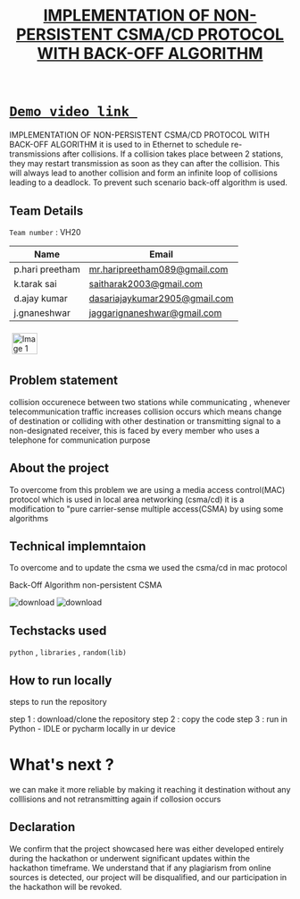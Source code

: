 <h1 align="center" style="border-bottom: none">
    <b>
        <a href="https://www.google.com"> IMPLEMENTATION OF NON-PERSISTENT CSMA/CD PROTOCOL WITH BACK-OFF ALGORITHM </a><br>
    </b>
   <br>
</h1>

#  [`Demo video link `](https://drive.google.com/file/d/16WSrjgoKdTrWm2cS3RMyrksaH-GwuX6S/view?usp=drivesdk)  
IMPLEMENTATION OF NON-PERSISTENT CSMA/CD PROTOCOL WITH BACK-OFF ALGORITHM it is used to in Ethernet to schedule re-transmissions after collisions. If a collision takes place between 2 stations, they may restart transmission as soon as they can after the collision. This will always lead to another collision and form an infinite loop of collisions leading to a deadlock. To prevent such scenario back-off algorithm is used.
## Team Details
`Team number` :  VH20

| Name    | Email           |
|---------|-----------------|
p.hari preetham|	mr.haripreetham089@gmail.com
k.tarak sai	|saitharak2003@gmail.com
d.ajay kumar|	dasariajaykumar2905@gmail.com
j.gnaneshwar|	jaggarignaneshwar@gmail.com

<div style="display: flex; flex-wrap: wrap;">
    <img src="https://media.geeksforgeeks.org/wp-content/uploads/qw-1.png"alt="Image 1"style="width: 30%; margin: 5px;">
</div>

## Problem statement 
collision occurenece between two stations while communicating , whenever telecommunication traffic increases collision occurs which means change of destination or colliding with other destination or transmitting signal to a non-designated receiver, this is faced by every member who uses a telephone for communication purpose
## About the project
To overcome from this problem we are using a media access control(MAC) protocol which is used in local area networking (csma/cd) it is a modification to "pure carrier-sense multiple access(CSMA) by using some algorithms

## Technical implemntaion 
To overcome and to update the csma we used the csma/cd in mac protocol

Back-Off Algorithm
non-persistent CSMA

![download](https://github.com/munna-20/Vashisht-hackathon-template/assets/126803811/0a9e302d-58d0-4a63-94f1-ccf7fbb107db)
![download](https://github.com/munna-20/Vashisht-hackathon-template/assets/126803811/3ae0eda7-fec7-48f4-827b-48b68aa4b087)

## Techstacks used 
`python` , `libraries` , `random(lib)` 

## How to run locally 
steps to run the repository

step 1 : download/clone the repository
step 2 : copy the code
step 3 : run in Python - IDLE or pycharm locally in ur device

# What's next ?
we can make it more reliable by making it reaching it destination without any colllisions and not retransmitting again if collosion occurs
## Declaration
We confirm that the project showcased here was either developed entirely during the hackathon or underwent significant updates within the hackathon timeframe. We understand that if any plagiarism from online sources is detected, our project will be disqualified, and our participation in the hackathon will be revoked.
